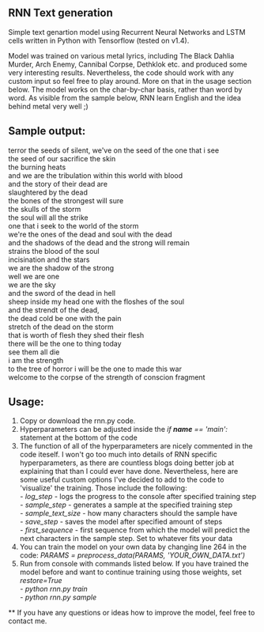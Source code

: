 ## RNN Text generation

Simple text genartion model using Recurrent Neural Networks and LSTM cells written in Python with Tensorflow (tested on v1.4). 

Model was trained on various metal lyrics, including The Black Dahlia Murder, Arch Enemy, Cannibal Corpse, Dethklok etc. and
produced some very interesting results. Nevertheless, the code should work with any custom input so feel free to play around.
More on that in the usage section below. The model works on the char-by-char basis, rather than word by word. As visible from the
sample below, RNN learn English and the idea behind metal very well ;)

## Sample output:

terror the seeds of silent, we've on the seed of the one that i see
<br>the seed of our sacrifice the skin
<br>the burning heats
<br>and we are the tribulation within this world with blood
<br>and the story of their dead are
<br>slaughtered by the dead
<br>the bones of the strongest will sure
<br>the skulls of the storm
<br>the soul will all the strike
<br>one that i seek to the world of the storm
<br>we're the ones of the dead and soul with the dead
<br>and the shadows of the dead and the strong will remain
<br>strains the blood of the soul
<br>incisination and the stars
<br>we are the shadow of the strong
<br>well we are one
<br>we are the sky
<br>and the sword of the dead in hell
<br>sheep inside my head one with the floshes of the soul
<br>and the strendt of the dead,
<br>the dead cold be one with the pain
<br>stretch of the dead on the storm
<br>that is worth of flesh they shed their flesh
<br>there will be the one to thing today
<br>see them all die
<br>i am the strength
<br>to the tree of horror i will be the one to made this war
<br>welcome to the corpse of the strength of conscion fragment

## Usage:
1) Copy or download the rnn.py code. 
2) Hyperparameters can be adjusted inside the *if __name__ == 'main':* statement at the bottom of the code
3) The function of all of the hyperparameters are nicely commented in the code iteself. I won't go too much into details of RNN specific
hyperparameters, as there are countless blogs doing better job at explaining that than I could ever have done. Nevertheless, here 
are some useful custom options I've decided to add to the code to 'visualize' the training. Those include the following:
<br> - *log_step* - logs the progress to the console after specified training step
<br> - *sample_step* - generates a sample at the specified training step
<br> - *sample_text_size* - how many characters should the sample have 
<br> - *save_step* - saves the model after specified amount of steps
<br> - *first_sequence* - first sequence from which the model will predict the next characters in the sample step. Set to whatever fits your data
4) You can train the model on your own data by changing line 264 in the code: *PARAMS = preprocess_data(PARAMS, 'YOUR_OWN_DATA.txt')*
5) Run from console with commands listed below. If you have trained the model before and want to continue training using those weights, set *restore=True*
<br> - *python rnn.py train*
<br> - *python rnn.py sample*

**
If you have any questions or ideas how to improve the model, feel free to contact me.
